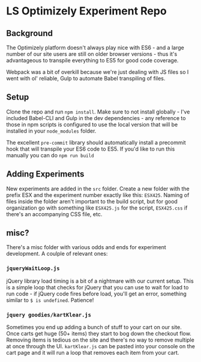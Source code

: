 # LS Optimizely Experiment Repo

## Background

The Optimizely platform doesn't always play nice with ES6 - and a large number of our site users are still on older browser versions - thus it's advantageous to transpile everything to ES5 for good code coverage.

Webpack was a bit of overkill because we're just dealing with JS files so I went with ol' reliable, Gulp to automate Babel transpiling of files.

## Setup

Clone the repo and run `npm install`. Make sure to not install globally - I've included Babel-CLI and Gulp in the dev dependencies - any reference to those in npm scripts is configured to use the local version that will be installed in your `node_modules` folder.

The excellent `pre-commit` library should automatically install a precommit hook that will transpile your ES6 code to ES5. If you'd like to run this manually you can do `npm run build`

## Adding Experiments

New experiments are added in the `src` folder. Create a new folder with the prefix ESX and the experiment number exactly like this: `ESX425`. Naming of files inside the folder aren't important to the build script, but for good organization go with something like `ESX425.js` for the script, `ESX425.css` if there's an accompanying CSS file, etc.

## misc?

There's a misc folder with various odds and ends for experiment development. A coulple of relevant ones:

### `jqueryWaitLoop.js`

jQuery library load timing is a bit of a nightmare with our current setup. This is a simple loop that checks for jQuery that you can use to wait for load to run code - if jQuery code fires before load, you'll get an error, something similar to `$ is undefined`. Patience!

### `jquery goodies/kartKlear.js`

Sometimes you end up adding a bunch of stuff to your cart on our site. Once carts get huge (50+ items) they start to bog down the checkout flow. Removing items is tedious on the site and there's no way to remove multiple at once through the UI. `kartKlear.js` can be pasted into your console on the cart page and it will run a loop that removes each item from your cart.
